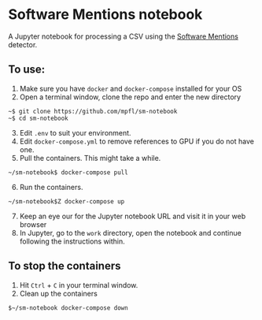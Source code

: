 # Software Mentions notebook

A Jupyter notebook for processing a CSV using the [Software Mentions](https://github.com/ourresearch/software-mentions) detector.

## To use:

1. Make sure you have `docker` and `docker-compose` installed for your OS
2. Open a terminal window, clone the repo and enter the new directory
```
~$ git clone https://github.com/mpfl/sm-notebook
~$ cd sm-notebook
```
3. Edit `.env` to suit your environment.
4. Edit `docker-compose.yml` to remove references to GPU if you do not have one.
5. Pull the containers. This might take a while.
```
~/sm-notebook$ docker-compose pull
```
6. Run the containers.
```
~/sm-notebook$Z docker-compose up
```
7. Keep an eye our for the Jupyter notebook URL and visit it in your web browser
8. In Jupyter, go to the `work` directory, open the notebook and continue following the instructions within.

## To stop the containers

1. Hit `Ctrl` + `C` in your terminal window.
2. Clean up the containers
```
$~/sm-notebook docker-compose down
````
